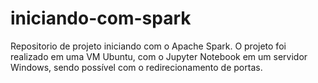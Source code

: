 # iniciando-com-spark
Repositorio de projeto iniciando com o Apache Spark. 
O projeto foi realizado em uma VM Ubuntu, com o Jupyter Notebook em um servidor Windows, sendo possível com o redirecionamento de portas.

